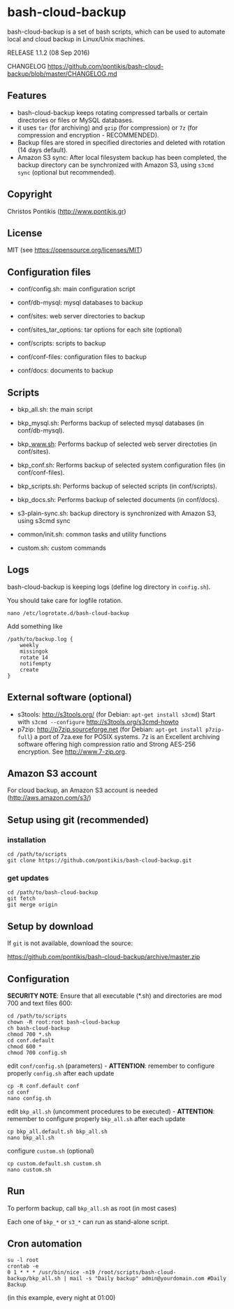 bash-cloud-backup
=================

bash-cloud-backup is a set of bash scripts, which can be used to automate local and cloud backup in Linux/Unix machines.

RELEASE 1.1.2 (08 Sep 2016)

CHANGELOG https://github.com/pontikis/bash-cloud-backup/blob/master/CHANGELOG.md

Features
--------

* bash-cloud-backup keeps rotating compressed tarballs or certain directories or files or MySQL databases.
* it uses ``tar`` (for archiving) and ``gzip`` (for compression) or ``7z`` (for compression and encryption - RECOMMENDED).
* Backup files are stored in specified directories and deleted with rotation (14 days default).
* Amazon S3 sync: After local filesystem backup has been completed, the backup directory can be synchronized with Amazon S3, using ``s3cmd sync`` (optional but recommended).

Copyright
---------
Christos Pontikis (http://www.pontikis.gr)

License
-------
MIT (see https://opensource.org/licenses/MIT)

Configuration files
-------------------

* conf/config.sh: main configuration script

* conf/db-mysql: mysql databases to backup
* conf/sites: web server directories to backup
* conf/sites_tar_options: tar options for each site (optional)
* conf/scripts: scripts to backup
* conf/conf-files: configuration files to backup
* conf/docs: documents to backup


Scripts
-------

* bkp_all.sh: the main script

* bkp_mysql.sh: Performs backup of selected mysql databases (in conf/db-mysql).
* bkp_www.sh: Performs backup of selected web server directoties (in conf/sites).
* bkp_conf.sh: Rerforms backup of selected system configuration files (in conf/conf-files).
* bkp_scripts.sh: Performs backup of selected scripts (in conf/scripts).
* bkp_docs.sh: Performs backup of selected documents (in conf/docs).

* s3-plain-sync.sh: backup directory is synchronized with Amazon S3, using s3cmd sync

* common/init.sh: common tasks and utility functions

* custom.sh: custom commands


Logs
----
bash-cloud-backup is keeping logs (define log directory in ``config.sh``).

You should take care for logfile rotation.

    nano /etc/logrotate.d/bash-cloud-backup
    
Add something like
    
    /path/to/backup.log {
        weekly
        missingok
        rotate 14
        notifempty
        create
    }


External software (optional)
----------------------------

* s3tools: http://s3tools.org/ (for Debian: ``apt-get install s3cmd``) Start with ``s3cmd --configure``  http://s3tools.org/s3cmd-howto
* p7zip: http://p7zip.sourceforge.net (for Debian: ``apt-get install p7zip-full``) a port of 7za.exe for POSIX systems. 7z is an Excellent archiving software offering high compression ratio and Strong AES-256 encryption. See http://www.7-zip.org.

Amazon S3 account
-----------------

For cloud backup, an Amazon S3 account is needed (http://aws.amazon.com/s3/)

Setup using git (recommended)
-----------------------------
### installation
    cd /path/to/scripts
    git clone https://github.com/pontikis/bash-cloud-backup.git

### get updates
    cd /path/to/bash-cloud-backup
    git fetch
    git merge origin

Setup by download
-----------------

If ``git`` is not available, download the source:

https://github.com/pontikis/bash-cloud-backup/archive/master.zip

Configuration
-------------

**SECURITY NOTE**: Ensure that all executable (*.sh) and directories are mod 700 and text files 600:

    cd /path/to/scripts
    chown -R root:root bash-cloud-backup
    ch bash-cloud-backup
    chmod 700 *.sh
    cd conf.default
    chmod 600 *
    chmod 700 config.sh

edit ``conf/config.sh`` (parameters) - **ATTENTION**: remember to configure properly ``config.sh`` after each update

    cp -R conf.default conf
    cd conf
    nano config.sh
    
edit ``bkp_all.sh`` (uncomment procedures to be executed) - **ATTENTION**: remember to configure properly ``bkp_all.sh`` after each update

    cp bkp_all.default.sh bkp_all.sh 
    nano bkp_all.sh 

configure ``custom.sh`` (optional)

    cp custom.default.sh custom.sh 
    nano custom.sh

Run
---

To perform backup, call ``bkp_all.sh`` as root (in most cases)

Each one of ``bkp_*`` or ``s3_*`` can run as stand-alone script.

Cron automation
---------------

    su -l root
    crontab -e
    0 1 * * * /usr/bin/nice -n19 /root/scripts/bash-cloud-backup/bkp_all.sh | mail -s "Daily backup" admin@yourdomain.com #Daily Backup

(in this example, every night at 01:00)